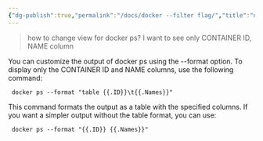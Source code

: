 ```yaml
---
{"dg-publish":true,"permalink":"/docs/docker --filter flag/","title":"docker --filter flag"}
---
```



> how to change view for docker ps? I want to see only CONTAINER ID, NAME column

You can customize the output of docker ps using the --format option. To display only the CONTAINER ID and NAME columns, use the following command:

```
 docker ps --format "table {{.ID}}\t{{.Names}}"
```

This command formats the output as a table with the specified columns. If you want a simpler output without the table format, you can use:

```
 docker ps --format "{{.ID}} {{.Names}}"
```
